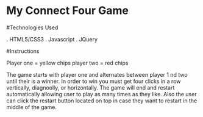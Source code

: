 # My Connect Four Game

#Technologies Used

. HTML5/CSS3
. Javascript
. JQuery

#Instructions 

Player one = yellow chips
player two = red chips

The game starts with player one and alternates between player 1 nd two until their is a winner. In order to win you must get four clicks in a row vertically, diagnoolly, or horizontally. The game will end and restart automatically allowing user to play as many times as they like. Also the user can click the restart button located on top in case they want to restart in the middle of the game.


